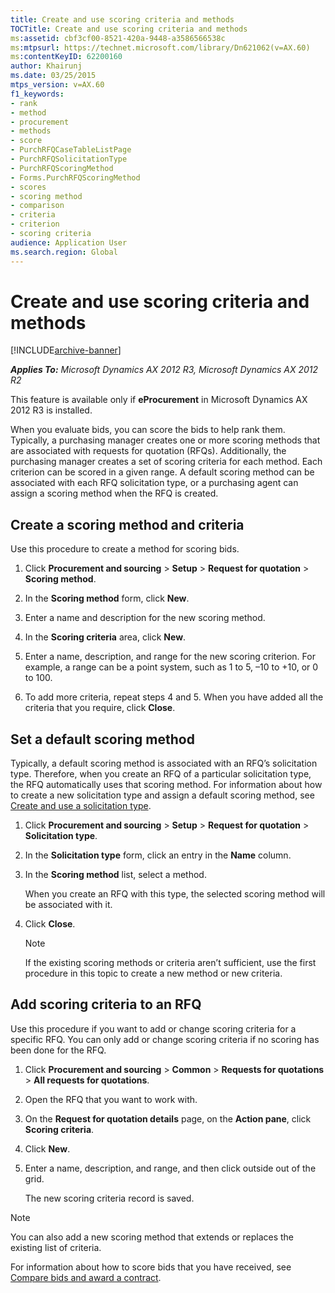```yaml
---
title: Create and use scoring criteria and methods
TOCTitle: Create and use scoring criteria and methods
ms:assetid: cbf3cf00-8521-420a-9448-a3586566538c
ms:mtpsurl: https://technet.microsoft.com/library/Dn621062(v=AX.60)
ms:contentKeyID: 62200160
author: Khairunj
ms.date: 03/25/2015
mtps_version: v=AX.60
f1_keywords:
- rank
- method
- procurement
- methods
- score
- PurchRFQCaseTableListPage
- PurchRFQSolicitationType
- PurchRFQScoringMethod
- Forms.PurchRFQScoringMethod
- scores
- scoring method
- comparison
- criteria
- criterion
- scoring criteria
audience: Application User
ms.search.region: Global
---
```


# Create and use scoring criteria and methods 


[!INCLUDE[archive-banner](includes/archive-banner.md)]


_**Applies To:** Microsoft Dynamics AX 2012 R3, Microsoft Dynamics AX 2012 R2_

This feature is available only if **eProcurement** in Microsoft Dynamics AX 2012 R3 is installed.

When you evaluate bids, you can score the bids to help rank them. Typically, a purchasing manager creates one or more scoring methods that are associated with requests for quotation (RFQs). Additionally, the purchasing manager creates a set of scoring criteria for each method. Each criterion can be scored in a given range. A default scoring method can be associated with each RFQ solicitation type, or a purchasing agent can assign a scoring method when the RFQ is created.

## Create a scoring method and criteria

Use this procedure to create a method for scoring bids.

1.  Click **Procurement and sourcing** \> **Setup** \> **Request for quotation** \> **Scoring method**.

2.  In the **Scoring method** form, click **New**.

3.  Enter a name and description for the new scoring method.

4.  In the **Scoring criteria** area, click **New**.

5.  Enter a name, description, and range for the new scoring criterion. For example, a range can be a point system, such as 1 to 5, –10 to +10, or 0 to 100.

6.  To add more criteria, repeat steps 4 and 5. When you have added all the criteria that you require, click **Close**.

## Set a default scoring method

Typically, a default scoring method is associated with an RFQ’s solicitation type. Therefore, when you create an RFQ of a particular solicitation type, the RFQ automatically uses that scoring method. For information about how to create a new solicitation type and assign a default scoring method, see [Create and use a solicitation type](create-and-use-a-solicitation-type.md).

1.  Click **Procurement and sourcing** \> **Setup** \> **Request for quotation** \> **Solicitation type**.

2.  In the **Solicitation type** form, click an entry in the **Name** column.

3.  In the **Scoring method** list, select a method.
    
    When you create an RFQ with this type, the selected scoring method will be associated with it.

4.  Click **Close**.
    

    > [!NOTE]
    > <P>If the existing scoring methods or criteria aren’t sufficient, use the first procedure in this topic to create a new method or new criteria.</P>



## Add scoring criteria to an RFQ

Use this procedure if you want to add or change scoring criteria for a specific RFQ. You can only add or change scoring criteria if no scoring has been done for the RFQ.

1.  Click **Procurement and sourcing** \> **Common** \> **Requests for quotations** \> **All requests for quotations**.

2.  Open the RFQ that you want to work with.

3.  On the **Request for quotation details** page, on the **Action pane**, click **Scoring criteria**.

4.  Click **New**.

5.  Enter a name, description, and range, and then click outside out of the grid.
    
    The new scoring criteria record is saved.


> [!NOTE]
> <P>You can also add a new scoring method that extends or replaces the existing list of criteria.</P>



For information about how to score bids that you have received, see [Compare bids and award a contract](compare-bids-and-award-a-contract.md).

  


